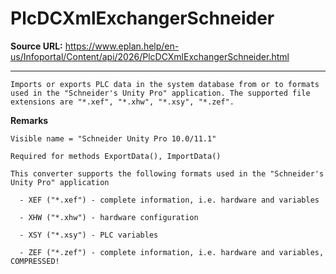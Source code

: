 # PlcDCXmlExchangerSchneider

**Source URL:** https://www.eplan.help/en-us/Infoportal/Content/api/2026/PlcDCXmlExchangerSchneider.html

---

```
Imports or exports PLC data in the system database from or to formats used in the "Schneider's Unity Pro" application. The supported file extensions are "*.xef", "*.xhw", "*.xsy", "*.zef".
```

  

**Remarks**

```
Visible name = "Schneider Unity Pro 10.0/11.1"
```

```
Required for methods ExportData(), ImportData()
```

```
This converter supports the following formats used in the "Schneider's Unity Pro" application
  - XEF ("*.xef") - complete information, i.e. hardware and variables
  - XHW ("*.xhw") - hardware configuration
  - XSY ("*.xsy") - PLC variables
  - ZEF ("*.zef") - complete information, i.e. hardware and variables, COMPRESSED!
```